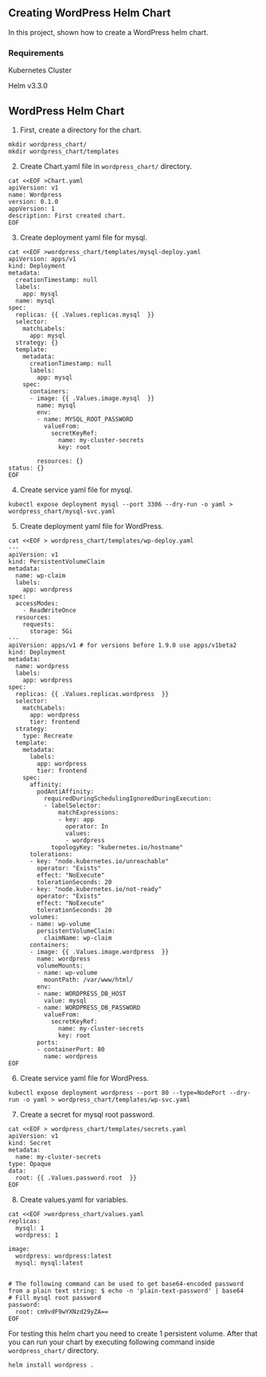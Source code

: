 ## Creating WordPress Helm Chart

In this project, shown how to create a WordPress helm chart.

### Requirements

Kubernetes Cluster

Helm v3.3.0

## WordPress Helm Chart

1. First, create a directory for the chart.
```
mkdir wordpress_chart/
mkdir wordpress_chart/templates 
```

2. Create Chart.yaml file in ``wordpress_chart/`` directory.
```
cat <<EOF >Chart.yaml
apiVersion: v1
name: Wordpress
version: 0.1.0
appVersion: 1
description: First created chart. 
EOF
```

3. Create deployment yaml file for mysql.
```
cat <<EOF >wordpress_chart/templates/mysql-deploy.yaml
apiVersion: apps/v1
kind: Deployment
metadata:
  creationTimestamp: null
  labels:
    app: mysql
  name: mysql
spec:
  replicas: {{ .Values.replicas.mysql  }}
  selector:
    matchLabels:
      app: mysql
  strategy: {}
  template:
    metadata:
      creationTimestamp: null
      labels:
        app: mysql
    spec:
      containers:
      - image: {{ .Values.image.mysql  }}
        name: mysql
        env:
        - name: MYSQL_ROOT_PASSWORD
          valueFrom:
            secretKeyRef:
              name: my-cluster-secrets
              key: root
  
        resources: {}
status: {}
EOF
```

4. Create service yaml file for mysql.
```
kubectl expose deployment mysql --port 3306 --dry-run -o yaml > wordpress_chart/mysql-svc.yaml
```

5. Create deployment yaml file for WordPress.
```
cat <<EOF > wordpress_chart/templates/wp-deploy.yaml
---
apiVersion: v1
kind: PersistentVolumeClaim
metadata:
  name: wp-claim
  labels:
    app: wordpress
spec:
  accessModes:
    - ReadWriteOnce
  resources:
    requests:
      storage: 5Gi
---
apiVersion: apps/v1 # for versions before 1.9.0 use apps/v1beta2
kind: Deployment
metadata:
  name: wordpress
  labels:
    app: wordpress
spec:
  replicas: {{ .Values.replicas.wordpress  }}
  selector:
    matchLabels:
      app: wordpress
      tier: frontend
  strategy:
    type: Recreate
  template:
    metadata:
      labels:
        app: wordpress
        tier: frontend
    spec:
      affinity:
        podAntiAffinity:
          requiredDuringSchedulingIgnoredDuringExecution:
          - labelSelector:
              matchExpressions:
              - key: app
                operator: In
                values:
                - wordpress
            topologyKey: "kubernetes.io/hostname"
      tolerations:
      - key: "node.kubernetes.io/unreachable"
        operator: "Exists"
        effect: "NoExecute"
        tolerationSeconds: 20
      - key: "node.kubernetes.io/not-ready"
        operator: "Exists"
        effect: "NoExecute"
        tolerationSeconds: 20
      volumes:
      - name: wp-volume
        persistentVolumeClaim:
          claimName: wp-claim        
      containers:
      - image: {{ .Values.image.wordpress  }}
        name: wordpress
        volumeMounts:
        - name: wp-volume
          mountPath: /var/www/html/
        env:
        - name: WORDPRESS_DB_HOST
          value: mysql
        - name: WORDPRESS_DB_PASSWORD
          valueFrom:
            secretKeyRef:
              name: my-cluster-secrets
              key: root
        ports:
        - containerPort: 80
          name: wordpress
EOF
```

6. Create service yaml file for WordPress.
```
kubectl expose deployment wordpress --port 80 --type=NodePort --dry-run -o yaml > wordpress_chart/templates/wp-svc.yaml
```

7. Create a secret for mysql root password.
```
cat <<EOF > wordpress_chart/templates/secrets.yaml
apiVersion: v1
kind: Secret
metadata:
  name: my-cluster-secrets
type: Opaque
data:
  root: {{ .Values.password.root  }}
EOF
```

8. Create values.yaml for variables.
```
cat <<EOF >wordpress_chart/values.yaml
replicas:
  mysql: 1
  wordpress: 1

image:
  wordpress: wordpress:latest
  mysql: mysql:latest


# The following command can be used to get base64-encoded password from a plain text string: $ echo -n 'plain-text-password' | base64
# Fill mysql root password
password:
  root: cm9vdF9wYXNzd29yZA==
EOF
```

For testing this helm chart you need to create 1 persistent volume. After that you can run your chart by executing following command inside ``wordpress_chart/`` directory.

```
helm install wordpress .
```